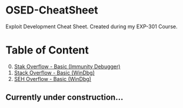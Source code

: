 # OSED-CheatSheet
Exploit Development Cheat Sheet. Created during my EXP-301 Course.

# Table of Content

0. <a href="https://v0lk3n.github.io/writeup/training/Buffer_Overflow-Exploiting_SLMail_5_5">Stak Overflow - Basic (Immunity Debugger)</a>
1. <a href="https://github.com/V0lk3n/OSED-CheatSheet/blob/main/StackOverflow-Basic.md">Stack Overflow - Basic (WinDbg)</a>
2. <a href="https://github.com/V0lk3n/OSED-CheatSheet/blob/main/SEH-Overflow-Basic.md">SEH Overflow - Basic (WinDbg)</a>

## Currently under construction...
